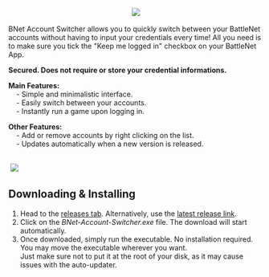 <p align="center">
  <img src="https://raw.githubusercontent.com/lemasato/BNet-Account-Switcher/master/resources/banners/BLIZZARD_ACCOUNT_SWITCHER.png">
</p> <!-- BAS Banner -->

BNet Account Switcher allows you to quickly switch between your BattleNet accounts without having to input your credentials every time! All you need is to make sure you tick the "Keep me logged in" checkbox on your BattleNet App.

<b>Secured. Does not require or store your credential informations.</b>

<b>Main Features:</b>  
&nbsp;&nbsp;&nbsp;&nbsp;\- Simple and minimalistic interface.  
&nbsp;&nbsp;&nbsp;&nbsp;\- Easily switch between your accounts.  
&nbsp;&nbsp;&nbsp;&nbsp;\- Instantly run a game upon logging in.  

<b>Other Features:</b>  
&nbsp;&nbsp;&nbsp;&nbsp;- Add or remove accounts by right clicking on the list.  
&nbsp;&nbsp;&nbsp;&nbsp;- Updates automatically when a new version is released.
<br><br>
<p align="left">
  <img src="https://raw.githubusercontent.com/lemasato/BNet-Account-Switcher/master/resources/screenshots/interface.gif">
</p> <!-- Interface GIF -->

## Downloading & Installing
1. Head to the [releases tab](https://github.com/lemasato/BNet-Account-Switcher/releases). Alternatively, use the [latest release link](https://github.com/lemasato/BNet-Account-Switcher/releases/latest).  
1. Click on the <i>BNet-Account-Switcher.exe</i> file. The download will start automatically.  
1. Once downloaded, simply run the executable. No installation required.  
   You may move the executable wherever you want.  
   Just make sure not to put it at the root of your disk, as it may cause issues with the auto-updater.
